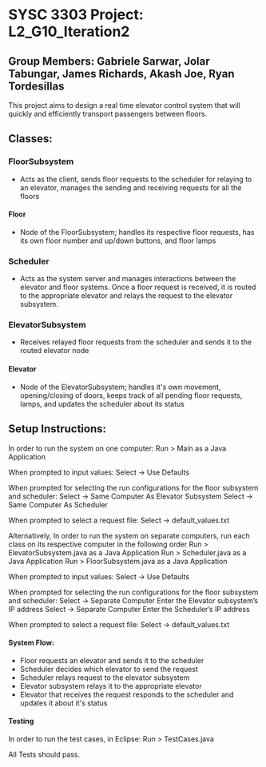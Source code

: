 # SYSC 3303 Project: L2_G10_Iteration2
## Group Members: Gabriele Sarwar, Jolar Tabungar, James Richards, Akash Joe, Ryan Tordesillas
This project aims to design a real time elevator control system that will quickly and efficiently transport passengers between floors.

## Classes:

### FloorSubsystem
* Acts as the client, sends floor requests to the scheduler for relaying to an elevator, manages the sending and receiving requests for all the floors

#### Floor
* Node of the FloorSubsystem; handles its respective floor requests, has its own floor number and up/down buttons, and floor lamps

### Scheduler
* Acts as the system server and manages interactions between the elevator and floor systems. Once a floor request is received, it is routed to the appropriate elevator and relays the request to the elevator subsystem.

### ElevatorSubsystem 
* Receives relayed floor requests from the scheduler and sends it to the routed elevator node

#### Elevator
* Node of the ElevatorSubsystem; handles it's own movement, opening/closing of doors, keeps track of all pending floor requests, lamps, and updates the scheduler about its status

## Setup Instructions:
In order to run the system on one computer: 
Run > Main as a Java Application

When prompted to input values:
	Select -> Use Defaults

When prompted for selecting the run configurations for the floor subsystem and scheduler:
	Select -> Same Computer As Elevator Subsystem
	Select -> Same Computer As Scheduler

When prompted to select a request file:
	Select -> default_values.txt

Alternatively, 
In order to run the system on separate computers, run each class on its respective computer in the following order
	Run > ElevatorSubsystem.java as a Java Application
	Run > Scheduler.java as a Java Application
	Run > FloorSubsystem.java as a Java Application

When prompted to input values:
	Select -> Use Defaults

When prompted for selecting the run configurations for the floor subsystem and scheduler:
Select -> Separate Computer
Enter the Elevator subsystem’s  IP address
	Select -> Separate Computer
	Enter the Scheduler’s IP address

When prompted to select a request file:
	Select -> default_values.txt



#### System Flow: 
* Floor requests an elevator and sends it to the scheduler
* Scheduler decides which elevator to send the request
* Scheduler relays request to the elevator subsystem
* Elevator subsystem relays it to the appropriate elevator
* Elevator that receives the request responds to the scheduler and updates it about it's status

#### Testing
In order to run the test cases, in Eclipse:
	Run > TestCases.java 

All Tests should pass.

